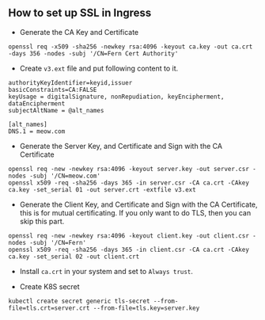 ## How to set up SSL in Ingress

- Generate the CA Key and Certificate
```
openssl req -x509 -sha256 -newkey rsa:4096 -keyout ca.key -out ca.crt -days 356 -nodes -subj '/CN=Fern Cert Authority'
```

- Create `v3.ext` file and put following content to it.
```
authorityKeyIdentifier=keyid,issuer
basicConstraints=CA:FALSE
keyUsage = digitalSignature, nonRepudiation, keyEncipherment, dataEncipherment
subjectAltName = @alt_names

[alt_names]
DNS.1 = meow.com
```

- Generate the Server Key, and Certificate and Sign with the CA Certificate
```
openssl req -new -newkey rsa:4096 -keyout server.key -out server.csr -nodes -subj '/CN=meow.com'
openssl x509 -req -sha256 -days 365 -in server.csr -CA ca.crt -CAkey ca.key -set_serial 01 -out server.crt -extfile v3.ext
```

- Generate the Client Key, and Certificate and Sign with the CA Certificate, this is for mutual certificating. If you only want to do TLS, then you can skip this part.
```
openssl req -new -newkey rsa:4096 -keyout client.key -out client.csr -nodes -subj '/CN=Fern'
openssl x509 -req -sha256 -days 365 -in client.csr -CA ca.crt -CAkey ca.key -set_serial 02 -out client.crt
```

- Install `ca.crt` in your system and set to `Always trust`.

- Create K8S secret
```
kubectl create secret generic tls-secret --from-file=tls.crt=server.crt --from-file=tls.key=server.key
```
